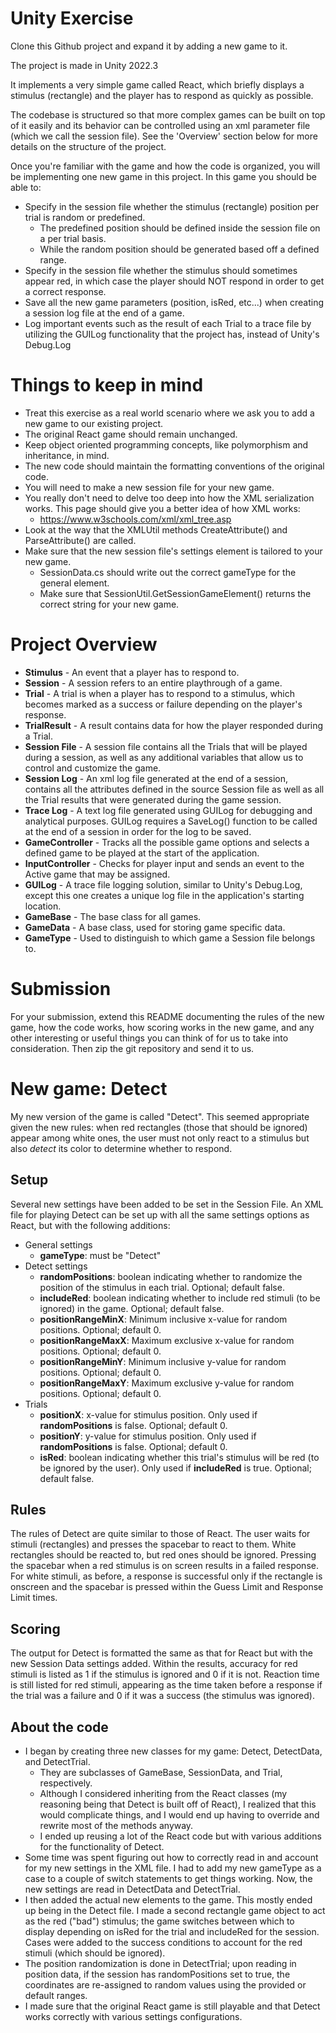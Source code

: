 # Unity Exercise 

Clone this Github project and expand it by adding a new game to it.

The project is made in Unity 2022.3

It implements a very simple game called React, which briefly displays a stimulus (rectangle) and the player has to respond as quickly as possible.

The codebase is structured so that more complex games can be built on top of it easily and its behavior can be controlled using an xml parameter file (which we call the session file).
See the 'Overview' section below for more details on the structure of the project.


Once you're familiar with the game and how the code is organized, you will be implementing one new game in this project.
In this game you should be able to:

- Specify in the session file whether the stimulus (rectangle) position per trial is random or predefined.
  - The predefined position should be defined inside the session file on a per trial basis. 
  - While the random position should be generated based off a defined range.
- Specify in the session file whether the stimulus should sometimes appear red, in which case the player should NOT respond in order to get a correct response.
- Save all the new game parameters (position, isRed, etc...) when creating a session log file at the end of a game.
- Log important events such as the result of each Trial to a trace file by utilizing the GUILog functionality that the project has, instead of Unity's Debug.Log


# Things to keep in mind

- Treat this exercise as a real world scenario where we ask you to add a new game to our existing project.
- The original React game should remain unchanged.
- Keep object oriented programming concepts, like polymorphism and inheritance, in mind.
- The new code should maintain the formatting conventions of the original code.
- You will need to make a new session file for your new game.
- You really don't need to delve too deep into how the XML serialization works. This page should give you a better idea of how XML works:
    - https://www.w3schools.com/xml/xml_tree.asp
- Look at the way that the XMLUtil methods CreateAttribute() and ParseAttribute() are called.
- Make sure that the new session file's settings element is tailored to your new game.
    - SessionData.cs should write out the correct gameType for the general element.
    - Make sure that SessionUtil.GetSessionGameElement() returns the correct string for your new game.


# Project Overview

- **Stimulus** - An event that a player has to respond to.
- **Session** - A session refers to an entire playthrough of a game.
- **Trial** - A trial is when a player has to respond to a stimulus, which becomes marked as a success or failure depending on the player's response.
- **TrialResult** - A result contains data for how the player responded during a Trial.
- **Session File** - A session file contains all the Trials that will be played during a session, as well as any additional variables that allow us to control and customize the game.
- **Session Log** - An xml log file generated at the end of a session, contains all the attributes defined in the source Session file as well as all the Trial results that were generated during the game session.
- **Trace Log** - A text log file generated using GUILog for debugging and analytical purposes. GUILog requires a SaveLog() function to be called at the end of a session in order for the log to be saved.
- **GameController** - Tracks all the possible game options and selects a defined game to be played at the start of the application.
- **InputController** - Checks for player input and sends an event to the Active game that may be assigned.
- **GUILog** - A trace file logging solution, similar to Unity's Debug.Log, except this one creates a unique log file in the application's starting location.
- **GameBase** - The base class for all games.
- **GameData** - A base class, used for storing game specific data.
- **GameType** - Used to distinguish to which game a Session file belongs to.


# Submission

For your submission, extend this README documenting the rules of the new game, how the code works, how scoring works in the new game, and any other interesting or useful things you can think of for us to take into consideration. Then zip the git repository and send it to us.


# New game: Detect

My new version of the game is called "Detect". This seemed appropriate given the new rules: when red rectangles (those that should be ignored) appear among white ones, the user must not only react to a stimulus but also *detect* its color to determine whether to respond.

## Setup

Several new settings have been added to be set in the Session File. An XML file for playing Detect can be set up with all the same settings options as React, but with the following additions:
- General settings
  - **gameType**: must be "Detect"
- Detect settings
  - **randomPositions**: boolean indicating whether to randomize the position of the stimulus in each trial. Optional; default false.
  - **includeRed**: boolean indicating whether to include red stimuli (to be ignored) in the game. Optional; default false.
  - **positionRangeMinX**: Minimum inclusive x-value for random positions. Optional; default 0.
  - **positionRangeMaxX**: Maximum exclusive x-value for random positions. Optional; default 0.
  - **positionRangeMinY**: Minimum inclusive y-value for random positions. Optional; default 0.
  - **positionRangeMaxY**: Maximum exclusive y-value for random positions. Optional; default 0.
- Trials
  - **positionX**: x-value for stimulus position. Only used if **randomPositions** is false. Optional; default 0.
  - **positionY**: y-value for stimulus position. Only used if **randomPositions** is false. Optional; default 0.
  - **isRed**: boolean indicating whether this trial's stimulus will be red (to be ignored by the user). Only used if **includeRed** is true. Optional; default false.
  
## Rules

The rules of Detect are quite similar to those of React. The user waits for stimuli (rectangles) and presses the spacebar to react to them. White rectangles should be reacted to, but red ones should be ignored. Pressing the spacebar when a red stimulus is on screen results in a failed response. For white stimuli, as before, a response is successful only if the rectangle is onscreen and the spacebar is pressed within the Guess Limit and Response Limit times.

## Scoring

The output for Detect is formatted the same as that for React but with the new Session Data settings added. Within the results, accuracy for red stimuli is listed as 1 if the stimulus is ignored and 0 if it is not. Reaction time is still listed for red stimuli, appearing as the time taken before a response if the trial was a failure and 0 if it was a success (the stimulus was ignored).

## About the code

- I began by creating three new classes for my game: Detect, DetectData, and DetectTrial.
  - They are subclasses of GameBase, SessionData, and Trial, respectively.
  - Although I considered inheriting from the React classes (my reasoning being that Detect is built off of React), I realized that this would complicate things, and I would end up having to override and rewrite most of the methods anyway.
  - I ended up reusing a lot of the React code but with various additions for the functionality of Detect.
- Some time was spent figuring out how to correctly read in and account for my new settings in the XML file. I had to add my new gameType as a case to a couple of switch statements to get things working. Now, the new settings are read in DetectData and DetectTrial.
- I then added the actual new elements to the game. This mostly ended up being in the Detect file. I made a second rectangle game object to act as the red ("bad") stimulus; the game switches between which to display depending on isRed for the trial and includeRed for the session. Cases were added to the success conditions to account for the red stimuli (which should be ignored).
- The position randomization is done in DetectTrial; upon reading in position data, if the session has randomPositions set to true, the coordinates are re-assigned to random values using the provided or default ranges.
- I made sure that the original React game is still playable and that Detect works correctly with various settings configurations.
